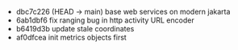 - dbc7c226 (HEAD -> main) base web services on modern jakarta
- 6ab1dbf6 fix ranging bug in http activity URL encoder
- b6419d3b update stale coordinates
- af0dfcea init metrics objects first

